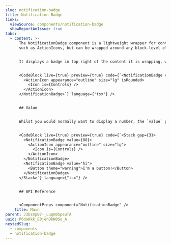 ```yaml
---
slug: notification-badge
title: Notification Badge
links:
  viewSource: components/notification-badge
  showReportAnIssue: true
tabs:
  - content: >-
      The NotificationBadge component is a lightweight wrapper for content
      such as ActionIcons, but can be wrapped around any block-level element.


      It displays a badge in top right of the content it is wrapping, which displays a `value` passed in as a prop. This could be, for example, the number of filters selected on a select filters badge.


      <CodeBlock live={true} preview={true} code={`<NotificationBadge value={3}>
        <ActionIcon appearance="outline" size="lg" isRounded>
          <Icon is={Controls} />
        </ActionIcon>
      </NotificationBadge>`} language={"tsx"} />


      ## Value


      Whilst you would normally want to display a number, the `value` prop also supports strings. Here are some usage examples:


      <CodeBlock live={true} preview={true} code={`<Stack gap={3}>
        <NotificationBadge value={88}>
          <ActionIcon appearance="outline" size="lg">
            <Icon is={Controls} />
          </ActionIcon>
        </NotificationBadge>
        <NotificationBadge value="hi">
          <Button theme="warning">I'm a button!</Button>
        </NotificationBadge>
      </Stack>`} language={"tsx"} />


      ## API Reference


      <ComponentProps component="NotificationBadge" />
    title: Main
parent: J3bsmpB7-_uuqm05peuTA
uuid: P6daKkk_E0jehDkN0So_A
nestedSlug:
  - components
  - notification-badge
---
```

